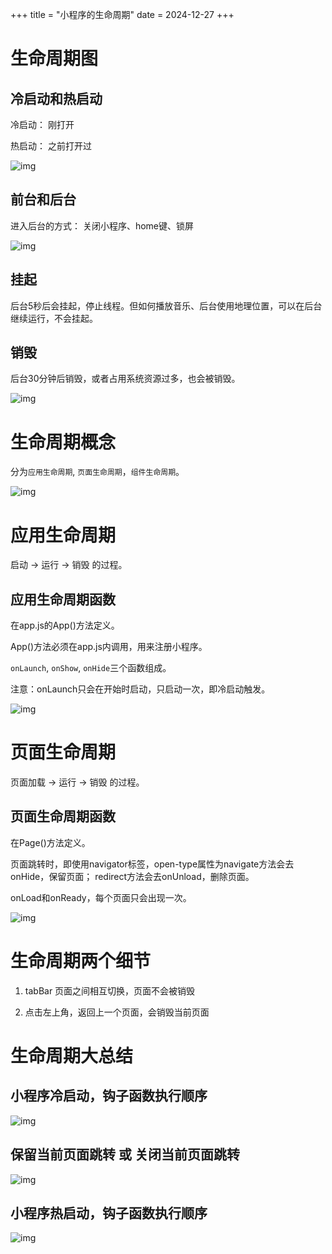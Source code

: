 +++
title = "小程序的生命周期"
date = 2024-12-27
+++

# 生命周期图

## 冷启动和热启动

冷启动： 刚打开

热启动： 之前打开过

![img](https://linxz-aliyun.oss-cn-shenzhen.aliyuncs.com/images/202412261626702.png)

## 前台和后台

进入后台的方式： 关闭小程序、home键、锁屏

![img](https://linxz-aliyun.oss-cn-shenzhen.aliyuncs.com/images/202412261627888.png)

## 挂起

后台5秒后会挂起，停止线程。但如何播放音乐、后台使用地理位置，可以在后台继续运行，不会挂起。

## 销毁

后台30分钟后销毁，或者占用系统资源过多，也会被销毁。

![img](https://linxz-aliyun.oss-cn-shenzhen.aliyuncs.com/images/202412261631955.png)

# 生命周期概念

分为`应用生命周期`, `页面生命周期`，`组件生命周期`。

![img](https://linxz-aliyun.oss-cn-shenzhen.aliyuncs.com/images/202412261805960.png)

# 应用生命周期

启动 -> 运行 -> 销毁 的过程。

## 应用生命周期函数

在app.js的App()方法定义。

App()方法必须在app.js内调用，用来注册小程序。

`onLaunch`, `onShow`, `onHide`三个函数组成。

注意：onLaunch只会在开始时启动，只启动一次，即冷启动触发。

![img](https://linxz-aliyun.oss-cn-shenzhen.aliyuncs.com/images/202412261811349.png)

# 页面生命周期

页面加载 -> 运行 -> 销毁 的过程。

## 页面生命周期函数

在Page()方法定义。

页面跳转时，即使用navigator标签，open-type属性为navigate方法会去onHide，保留页面； redirect方法会去onUnload，删除页面。

onLoad和onReady，每个页面只会出现一次。

![img](https://linxz-aliyun.oss-cn-shenzhen.aliyuncs.com/images/202412261821565.png)

# 生命周期两个细节

1. tabBar 页面之间相互切换，页面不会被销毁

2. 点击左上角，返回上一个页面，会销毁当前页面

# 生命周期大总结

## 小程序冷启动，钩子函数执行顺序

![img](https://linxz-aliyun.oss-cn-shenzhen.aliyuncs.com/images/202501031700950.png)

## 保留当前页面跳转 或 关闭当前页面跳转

![img](https://linxz-aliyun.oss-cn-shenzhen.aliyuncs.com/images/202501031702658.png)

## 小程序热启动，钩子函数执行顺序

![img](https://linxz-aliyun.oss-cn-shenzhen.aliyuncs.com/images/202501031705780.png)

